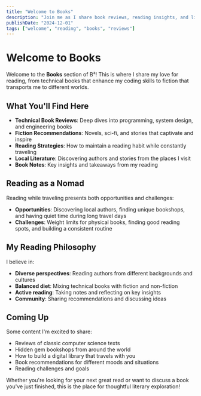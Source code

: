 ```yaml
---
title: "Welcome to Books"
description: "Join me as I share book reviews, reading insights, and literary discoveries from libraries and bookshops around the world."
publishDate: "2024-12-01"
tags: ["welcome", "reading", "books", "reviews"]
---
```


# Welcome to Books

Welcome to the **Books** section of B³! This is where I share my love for reading, from technical books that enhance my coding skills to fiction that transports me to different worlds.

## What You'll Find Here

- **Technical Book Reviews**: Deep dives into programming, system design, and engineering books
- **Fiction Recommendations**: Novels, sci-fi, and stories that captivate and inspire
- **Reading Strategies**: How to maintain a reading habit while constantly traveling
- **Local Literature**: Discovering authors and stories from the places I visit
- **Book Notes**: Key insights and takeaways from my reading

## Reading as a Nomad

Reading while traveling presents both opportunities and challenges:
- **Opportunities**: Discovering local authors, finding unique bookshops, and having quiet time during long travel days
- **Challenges**: Weight limits for physical books, finding good reading spots, and building a consistent routine

## My Reading Philosophy

I believe in:
- **Diverse perspectives**: Reading authors from different backgrounds and cultures
- **Balanced diet**: Mixing technical books with fiction and non-fiction
- **Active reading**: Taking notes and reflecting on key insights
- **Community**: Sharing recommendations and discussing ideas

## Coming Up

Some content I'm excited to share:
- Reviews of classic computer science texts
- Hidden gem bookshops from around the world
- How to build a digital library that travels with you
- Book recommendations for different moods and situations
- Reading challenges and goals

Whether you're looking for your next great read or want to discuss a book you've just finished, this is the place for thoughtful literary exploration!